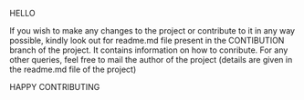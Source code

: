 HELLO

If you wish to make any changes to the project or contribute to it in any way possible, kindly look out for readme.md file present in the
CONTIBUTION branch of the project. It contains information on how to conribute. For any other queries, feel free to mail the author of the 
project (details are given in the readme.md file of the project)


HAPPY CONTRIBUTING
